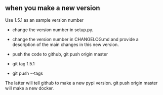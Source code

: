 ## when you make a new version

Use 1.5.1 as an sample version number

- change the version number in setup.py.  

- change the version number in CHANGELOG.md and provide 
a description of the main changes in this new version.

- push the code to github, git push origin master

- git tag 1.5.1 

- git push --tags

The latter will tell github to make a new pypi version.
git push origin master will make a new docker.


